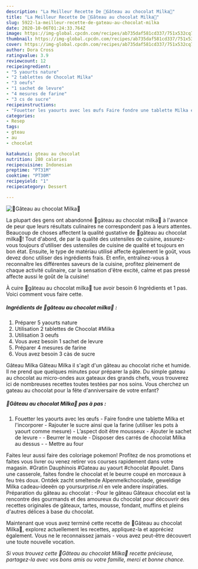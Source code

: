 ```yaml
---
description: "La Meilleur Recette De 🍴Gâteau au chocolat Milka🍴"
title: "La Meilleur Recette De 🍴Gâteau au chocolat Milka🍴"
slug: 5922-la-meilleur-recette-de-gateau-au-chocolat-milka
date: 2020-10-06T01:24:33.764Z
image: https://img-global.cpcdn.com/recipes/ab735daf581cd337/751x532cq70/🍴gateau-au-chocolat-milka🍴-photo-principale-de-la-recette.jpg
thumbnail: https://img-global.cpcdn.com/recipes/ab735daf581cd337/751x532cq70/🍴gateau-au-chocolat-milka🍴-photo-principale-de-la-recette.jpg
cover: https://img-global.cpcdn.com/recipes/ab735daf581cd337/751x532cq70/🍴gateau-au-chocolat-milka🍴-photo-principale-de-la-recette.jpg
author: Dora Cross
ratingvalue: 3.9
reviewcount: 12
recipeingredient:
- "5 yaourts nature"
- "2 tablettes de Chocolat Milka"
- "3 oeufs"
- "1 sachet de levure"
- "4 mesures de farine"
- "3 cs de sucre"
recipeinstructions:
- "Fouetter les yaourts avec les œufs Faire fondre une tablette Milka et l&#39;incorporer Rajouter le sucre ainsi que la farine (utiliser les pots à yaourt comme mesure) L’aspect doit être mousseux Ajouter le sachet de levure  Beurrer le moule Disposer des carrés de chocolat Milka au dessus  Mettre au four"
categories:
- Resep
tags:
- gteau
- au
- chocolat

katakunci: gteau au chocolat 
nutrition: 280 calories
recipecuisine: Indonesian
preptime: "PT31M"
cooktime: "PT30M"
recipeyield: "1"
recipecategory: Dessert

---
```



![🍴Gâteau au chocolat Milka🍴](https://img-global.cpcdn.com/recipes/ab735daf581cd337/751x532cq70/🍴gateau-au-chocolat-milka🍴-photo-principale-de-la-recette.jpg)

La plupart des gens ont abandonné 🍴gâteau au chocolat milka🍴 à l'avance de peur que leurs résultats culinaires ne correspondent pas à leurs attentes. Beaucoup de choses affectent la qualité gustative de 🍴gâteau au chocolat milka🍴! Tout d'abord, de par la qualité des ustensiles de cuisine, assurez-vous toujours d'utiliser des ustensiles de cuisine de qualité et toujours en bon état. Ensuite, le type de matériau utilisé affecte également le goût, vous devez donc utiliser des ingrédients frais. Et enfin, entraînez-vous à reconnaître les différentes saveurs de la cuisine, profitez pleinement de chaque activité culinaire, car la sensation d'être excité, calme et pas pressé affecte aussi le goût de la cuisine!

<!--inarticleads1-->

À cuire 🍴gâteau au chocolat milka🍴 tue avoir besoin 6 Ingrédients et 1 pas. Voici comment vous faire cette.

##### Ingrédients de 🍴gâteau au chocolat milka🍴 :

1. Préparer 5 yaourts nature
1. Utilisation 2 tablettes de Chocolat #Milka
1. Utilisation 3 oeufs
1. Vous avez besoin 1 sachet de levure
1. Préparer 4 mesures de farine
1. Vous avez besoin 3 càs de sucre


Gâteau Milka Gâteau Milka il s&#39;agit d&#39;un gâteau au chocolat riche et humide. Il ne prend que quelques minutes pour préparer la pâte. Du simple gateau au chocolat au micro-ondes aux gateaux des grands chefs, vous trouverez ici de nombreuses recettes toutes testées par nos soins. Vous cherchez un gateau au chocolat pour la fête d&#39;anniversaire de votre enfant? 

<!--inarticleads2-->

##### 🍴Gâteau au chocolat Milka🍴 pas à pas :

1. Fouetter les yaourts avec les œufs - Faire fondre une tablette Milka et l&#39;incorporer - Rajouter le sucre ainsi que la farine (utiliser les pots à yaourt comme mesure) - L’aspect doit être mousseux - Ajouter le sachet de levure -  - Beurrer le moule - Disposer des carrés de chocolat Milka au dessus -  - Mettre au four


Faites leur aussi faire des coloriage pokemon! Profitez de nos promotions et faites vous livrer ou venez retirer vos courses rapidement dans votre magasin. #Gratin Dauphinois #Gateau au yaourt #chocolat #poulet. Dans une casserole, faites fondre le chocolat et le beurre coupé en morceaux à feu très doux. Ontdek zacht smeltende Alpenmelkchocolade, geweldige Milka cadeau-ideeën op yoursurprise.nl en vele andere inspiraties. Préparation du gâteau au chocolat : -Pour le gâteau Gâteaux chocolat est la rencontre des gourmands et des amoureux du chocolat pour découvrir des recettes originales de gâteaux, tartes, mousse, fondant, muffins et pleins d&#39;autres délices à base du chocolat. 

<!--inarticleads1-->

<p>
Maintenant que vous avez terminé cette recette de 🍴Gâteau au chocolat Milka🍴, explorez actuellement les recettes, appliquez-la et appréciez également. Vous ne le reconnaissez jamais - vous avez peut-être découvert une toute nouvelle vocation.
</p>

<p>
<i>Si vous trouvez cette 🍴Gâteau au chocolat Milka🍴 recette précieuse, partagez-la avec vos bons amis ou votre famille, merci et bonne chance.</i>
</p>
